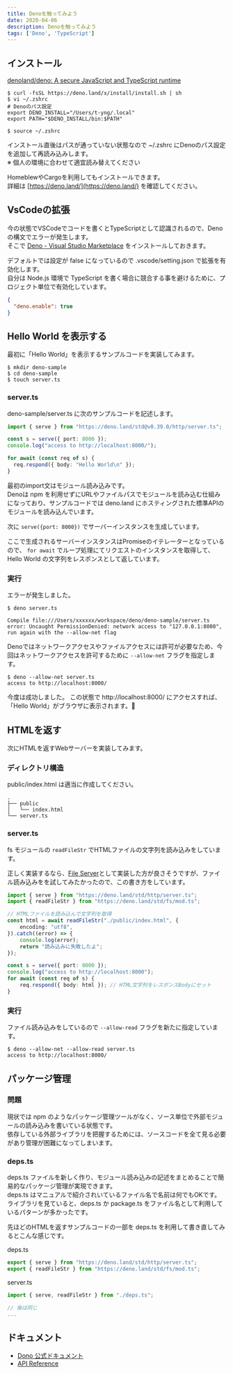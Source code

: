 ```yaml
---
title: Denoを触ってみよう
date: 2020-04-06
description: Denoを触ってみよう
tags: ['Deno', 'TypeScript']
---
```


## インストール
[denoland/deno: A secure JavaScript and TypeScript runtime](https://github.com/denoland/deno)

```shell
$ curl -fsSL https://deno.land/x/install/install.sh | sh
$ vi ~/.zshrc
# Denoのパス設定
export DENO_INSTALL="/Users/t-yng/.local"
export PATH="$DENO_INSTALL/bin:$PATH"

$ source ~/.zshrc
```

インストール直後はパスが通っていない状態なので ~/.zshrc にDenoのパス設定を追加して再読み込みします。  
※ 個人の環境に合わせて適宜読み替えてください

HomeblewやCargoを利用してもインストールできます。  
詳細は [https://deno.land/](https://deno.land/) を確認してください。

## VsCodeの拡張

今の状態でVSCodeでコードを書くとTypeScriptとして認識されるので、Denoの構文でエラーが発生します。  
そこで [Deno - Visual Studio Marketplace](https://marketplace.visualstudio.com/items?itemName=axetroy.vscode-deno) をインストールしておきます。

デフォルトでは設定が false になっているので .vscode/setting.json で拡張を有効化します。  
自分は Node.js 環境で TypeScript を書く場合に競合する事を避けるために、プロジェクト単位で有効化しています。

```json
{
  "deno.enable": true
}
```

## Hello World を表示する
最初に「Hello World」を表示するサンプルコードを実装してみます。

```shell
$ mkdir deno-sample
$ cd deno-sample
$ touch server.ts
```

### server.ts
deno-sample/server.ts に次のサンプルコードを記述します。

```typescript
import { serve } from "https://deno.land/std@v0.39.0/http/server.ts";

const s = serve({ port: 8000 });
console.log("access to http://localhost:8000/");

for await (const req of s) {
  req.respond({ body: "Hello World\n" });
}
```

最初のimport文はモジュール読み込みです。  
Denoは npm を利用せずにURLやファイルパスでモジュールを読み込む仕組みになっており、サンプルコードでは deno.land にホスティングされた標準APIのモジュールを読み込んでいます。

次に `serve({port: 8000})` でサーバーインスタンスを生成しています。

ここで生成されるサーバーインスタンスはPromiseのイテレーターとなっているので、 `for await` でループ処理にてリクエストのインスタンスを取得して、 Hello World の文字列をレスポンスとして返しています。

### 実行
エラーが発生しました。

```shell
$ deno server.ts

Compile file:///Users/xxxxxx/workspace/deno/deno-sample/server.ts
error: Uncaught PermissionDenied: network access to "127.0.0.1:8000", run again with the --allow-net flag
```

Denoではネットワークアクセスやファイルアクセスには許可が必要なため、今回はネットワークアクセスを許可するために `--allow-net` フラグを指定します。

```
$ deno --allow-net server.ts
access to http://localhost:8000/
```

今度は成功しました。
この状態で http://localhost:8000/ にアクセスすれば、「Hello World」がブラウザに表示されます。🎉

## HTMLを返す
次にHTMLを返すWebサーバーを実装してみます。

### ディレクトリ構造
public/index.html は適当に作成してください。

```
.
├── public
│   └── index.html
└── server.ts
```

### server.ts

fs モジュールの `readFileStr` でHTMLファイルの文字列を読み込みをしています。

正しく実装するなら、[File Server](https://deno.land/std/manual.md#file-server)として実装した方が良さそうですが、ファイル読み込みをを試してみたかったので、この書き方をしています。

```typescript
import { serve } from "https://deno.land/std/http/server.ts";
import { readFileStr } from "https://deno.land/std/fs/mod.ts";

// HTMLファイルを読み込んで文字列を取得
const html = await readFileStr("./public/index.html", {
    encoding: "utf8",
}).catch((error) => {
    console.log(error);
    return "読み込みに失敗したよ";
});

const s = serve({ port: 8000 });
console.log("access to http://localhost:8000");
for await (const req of s) {
    req.respond({ body: html }); // HTML文字列をレスポンスBodyにセット
}
```

### 実行
ファイル読み込みをしているので `--allow-read` フラグを新たに指定しています。

```shell
$ deno --allow-net --allow-read server.ts
access to http://localhost:8000/
```

## パッケージ管理

### 問題
現状では npm のようなパッケージ管理ツールがなく、ソース単位で外部モジュールの読み込みを書いている状態です。  
依存している外部ライブラリを把握するためには、ソースコードを全て見る必要があり管理が困難になってしまいます。

### deps.ts
deps.ts ファイルを新しく作り、モジュール読み込みの記述をまとめることで簡易的なパッケージ管理が実現できます。  
deps.ts はマニュアルで紹介されいているファイル名で名前は何でもOKです。  
ライブラリを見ていると、deps.ts か package.ts をファイル名として利用しているパターンが多かったです。

先ほどのHTMLを返すサンプルコードの一部を deps.ts を利用して書き直してみるとこんな感じです。

deps.ts
```typescript
export { serve } from "https://deno.land/std/http/server.ts";
export { readFileStr } from "https://deno.land/std/fs/mod.ts";
```

server.ts
```typescript
import { serve, readFileStr } from "./deps.ts";

// 後は同じ
...
```

## ドキュメント

* [Dono 公式ドキュメント](https://deno.land/)
* [API Reference](https://deno.land/typedoc/)
